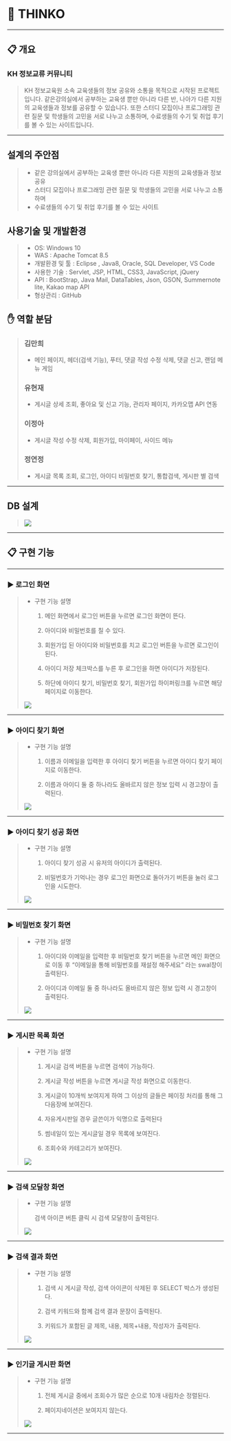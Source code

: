# :star2: THINKO
---

## :clipboard: 개요
### KH 정보교류 커뮤니티 
> KH 정보교육원 소속 교육생들의 정보 공유와 소통을 목적으로 시작된 프로젝트입니다.
> 같은강의실에서 공부하는 교육생 뿐만 아니라 다른 반, 나아가 다른 지원의 교육생들과
> 정보를 공유할 수 있습니다. 또한 스터디 모집이나 프로그래밍 관련 질문 및 학생들의 고민을
> 서로 나누고 소통하며, 수료생들의 수기 및 취업 후기를 볼 수 있는 사이트입니다.


---

## 설계의 주안점

> - 같은 강의실에서 공부하는 교육생 뿐만 아니라 다른 지원의 교육생들과 정보 공유
> - 스터디 모집이나 프로그래밍 관련 질문 및 학생들의 고민을 서로 나누고 소통하며
> - 수료생들의 수기 및 취업 후기를 볼 수 있는 사이트 

## 사용기술 및 개발환경

> - OS: Windows 10 
> - WAS : Apache Tomcat 8.5 
> - 개발환경 및 툴 : Eclipse , Java8, Oracle, SQL Developer, VS Code
> - 사용한 기술 : Servlet, JSP, HTML, CSS3, JavaScript, jQuery
> - API : BootStrap, Java Mail, DataTables, Json, GSON, Summernote lite, Kakao map API
> - 형상관리 : GitHub

 
## :raised_hand: 역할 분담

> ### 김만희 
> - 메인 페이지, 헤더(검색 기능), 푸터, 댓글 작성 수정 삭제, 댓글 신고, 랜덤 메뉴 게임 
> ### 유현재
> - 게시글 상세 조회, 좋아요 및 신고 기능, 관리자 페이지, 카카오맵 API 연동
> ### 이정아
> - 게시글 작성 수정 삭제, 회원가입, 마이페이, 사이드 메뉴 
> ### 정연정
> - 게시글 목록 조회, 로그인, 아이디 비밀번호 찾기, 통합검색, 게시판 별 검색


---


## DB 설계


> <img src="https://user-images.githubusercontent.com/71631964/115952867-8d6b7400-a523-11eb-9e10-d13beb5e8191.png" width="너비 " height="높이">

----------------------------------------------------------------------------------------------------------------------------------------


## :clipboard: 구현 기능
--------------------------






### :arrow_forward: 로그인 화면 


> + 구현 기능 설명
> 
>   1. 메인 화면에서 로그인 버튼을 누르면 로그인 화면이 뜬다. 
> 
>   2. 아이디와 비밀번호를 칠 수 있다.
> 
>   3. 회원가입 된 아이디와 비밀번호를 치고 로그인 버튼을 누르면 로그인이 된다.
> 
>   4. 아이디 저장 체크박스를 누른 후 로그인을 하면 아이디가 저장된다.
> 
>   5. 하단에 아이디 찾기, 비밀번호 찾기, 회원가입 하이퍼링크를 누르면 해당 페이지로 이동한다.
>
> <img src="https://user-images.githubusercontent.com/71631964/115950296-5aba7f00-a515-11eb-8e0a-fe912b5a05f6.png" width="너비 " height="높이">

---


### :arrow_forward: 아이디 찾기 화면 


> + 구현 기능 설명
> 
>   1. 이름과 이메일을 입력한 후 아이디 찾기 버튼을 누르면 아이디 찾기 페이지로 이동한다. 
>   
>   2. 이름과 아이디 둘 중 하나라도 올바르지 않은 정보 입력 시 경고창이 출력된다.
>   
> <img src="https://user-images.githubusercontent.com/71631964/115950815-7b380880-a518-11eb-8543-e68fa251f153.png" width="너비 " height="높이">

---

### :arrow_forward: 아이디 찾기 성공 화면 


> + 구현 기능 설명
> 
>   1. 아이디 찾기 성공 시 유저의 아이디가 출력된다. 
>   
>   2. 비밀번호가 기억나는 경우 로그인 화면으로 돌아가기 버튼을 눌러 로그인을 시도한다.
>   
> <img src="https://user-images.githubusercontent.com/71631964/115950802-5e9bd080-a518-11eb-835e-0e7817bffb3d.png" width="너비 " height="높이">

---

### :arrow_forward: 비밀번호 찾기 화면 


> + 구현 기능 설명
> 
>   1. 아이디와 이메일을 입력한 후 비밀번호 찾기 버튼을 누르면 메인 화면으로 이동 후 “이메일을 통해 비밀번호를 재설정 해주세요” 라는 swal창이 출력된다.  
>   
>   2. 아이디과 이메일 둘 중 하나라도 올바르지 않은 정보 입력 시 경고창이 출력된다.
>   
> <img src="https://user-images.githubusercontent.com/71631964/115950780-39a75d80-a518-11eb-8149-e5217d8fd064.png" width="너비 " height="높이">

---

### :arrow_forward: 게시판 목록 화면 


> + 구현 기능 설명
> 
>   1. 게시글 검색 버튼을 누르면 검색이 가능하다.
>   
>   2. 게시글 작성 버튼을 누르면 게시글 작성 화면으로 이동한다. 
>   
>   3. 게시글이 10개씩 보여지게 하여 그 이상의 글들은 페이징 처리를 통해 그 다음장에 보여진다.
>   
>   4. 자유게시판일 경우 글쓴이가 익명으로 출력된다
>   
>   5. 썸네일이 있는 게시글일 경우 목록에 보여진다.
>   
>   6. 조회수와 카테고리가 보여진다.
>   
> <img src="https://user-images.githubusercontent.com/71631964/115950755-1e3c5280-a518-11eb-8640-f2b89423a0e9.png" width="너비 " height="높이">

---

### :arrow_forward: 검색 모달창 화면 


> + 구현 기능 설명
> 
>   검색 아이콘 버튼 클릭 시 검색 모달창이 출력된다.
>   
> <img src="https://user-images.githubusercontent.com/71631964/115950730-f77e1c00-a517-11eb-9348-06e317cddeaa.png" width="너비 " height="높이">

---

### :arrow_forward: 검색 결과 화면 


> + 구현 기능 설명
> 
>   1. 검색 시 게시글 작성, 검색 아이콘이 삭제된 후 SELECT 박스가 생성된다. 
>   
>   2. 검색 키워드와 함꼐 검색 결과 문장이 출력된다. 
>   
>   3. 키워드가 포함된 글 제목, 내용, 제목+내용, 작성자가 출력된다.
>   
> <img src="https://user-images.githubusercontent.com/71631964/115950625-568f6100-a517-11eb-8893-dfa2083f87c0.png" width="너비 " height="높이">

---

### :arrow_forward: 인기글 게시판 화면


> + 구현 기능 설명
> 
>   1. 전체 게시글 중에서 조회수가 많은 순으로 10개 내림차순 정렬된다. 
>   
>   2. 페이지네이션은 보여지지 않는다.
>   
> <img src="https://user-images.githubusercontent.com/71631964/115950604-352e7500-a517-11eb-8b20-5256635f279b.png" width="너비 " height="높이">

---



